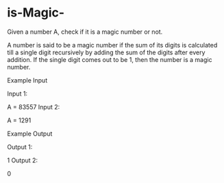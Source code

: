 # is-Magic-

Given a number A, check if it is a magic number or not.

A number is said to be a magic number if the sum of its digits is calculated till a single digit recursively by adding the sum of the digits after every addition. If the single digit comes out to be 1, then the number is a magic number.

Example Input

Input 1:

A = 83557
Input 2:

A = 1291


Example Output

Output 1:

1
Output 2:

0

